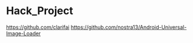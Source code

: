# Hack_Project
https://github.com/clarifai
https://github.com/nostra13/Android-Universal-Image-Loader
